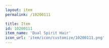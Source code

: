 ```yaml
---
layout: item
permalink: /10200111

title: Item
id: 10200111
item_name: 'Dual Spirit Hair'
icon_url: 'item/icon/customize/10200111.png'
---
```

